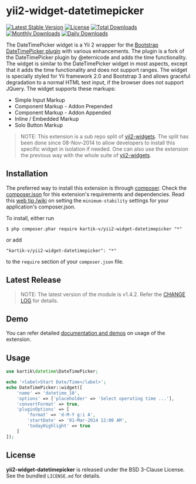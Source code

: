 yii2-widget-datetimepicker
==========================

[![Latest Stable Version](https://poser.pugx.org/kartik-v/yii2-widget-datetimepicker/v/stable)](https://packagist.org/packages/kartik-v/yii2-widget-datetimepicker)
[![License](https://poser.pugx.org/kartik-v/yii2-widget-datetimepicker/license)](https://packagist.org/packages/kartik-v/yii2-widget-datetimepicker)
[![Total Downloads](https://poser.pugx.org/kartik-v/yii2-widget-datetimepicker/downloads)](https://packagist.org/packages/kartik-v/yii2-widget-datetimepicker)
[![Monthly Downloads](https://poser.pugx.org/kartik-v/yii2-widget-datetimepicker/d/monthly)](https://packagist.org/packages/kartik-v/yii2-widget-datetimepicker)
[![Daily Downloads](https://poser.pugx.org/kartik-v/yii2-widget-datetimepicker/d/daily)](https://packagist.org/packages/kartik-v/yii2-widget-datetimepicker)

The DateTimePicker widget is a Yii 2 wrapper for the [Bootstrap DateTimePicker plugin](http://www.malot.fr/bootstrap-datetimepicker) with various enhancements. The plugin is a fork of the DateTimePicker plugin by @eternicode and adds the time functionality. The widget is similar to the DateTimePicker widget in most aspects, except that it adds the time functionality and does not support ranges. The widget is specially styled for Yii framework 2.0 and Bootstrap 3 and allows graceful degradation to a normal HTML text input, if the browser does not support JQuery. The widget supports these markups:

* Simple Input Markup
* Component Markup - Addon Prepended
* Component Markup - Addon Appended
* Inline / Embedded Markup
* Solo Button Markup

> NOTE: This extension is a sub repo split of [yii2-widgets](https://github.com/kartik-v/yii2-widgets). The split has been done since 08-Nov-2014 to allow developers to install this specific widget in isolation if needed. One can also use the extension the previous way with the whole suite of [yii2-widgets](http://demos.krajee.com/widgets).

## Installation

The preferred way to install this extension is through [composer](http://getcomposer.org/download/). Check the [composer.json](https://github.com/kartik-v/yii2-widget-datetimepicker/blob/master/composer.json) for this extension's requirements and dependencies. Read this [web tip /wiki](http://webtips.krajee.com/setting-composer-minimum-stability-application/) on setting the `minimum-stability` settings for your application's composer.json.

To install, either run

```
$ php composer.phar require kartik-v/yii2-widget-datetimepicker "*"
```

or add

```
"kartik-v/yii2-widget-datetimepicker": "*"
```

to the ```require``` section of your `composer.json` file.

## Latest Release

> NOTE: The latest version of the module is v1.4.2. Refer the [CHANGE LOG](https://github.com/kartik-v/yii2-widget-datetimepicker/blob/master/CHANGE.md) for details.

## Demo

You can refer detailed [documentation and demos](http://demos.krajee.com/widget-details/datetimepicker) on usage of the extension.

## Usage

```php
use kartik\datetime\DateTimePicker;

echo '<label>Start Date/Time</label>';
echo DateTimePicker::widget([
    'name' => 'datetime_10',
    'options' => ['placeholder' => 'Select operating time ...'],
    'convertFormat' => true,
    'pluginOptions' => [
        'format' => 'd-M-Y g:i A',
        'startDate' => '01-Mar-2014 12:00 AM',
        'todayHighlight' => true
    ]
]);
```

## License

**yii2-widget-datetimepicker** is released under the BSD 3-Clause License. See the bundled `LICENSE.md` for details.